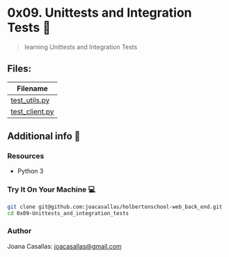 # 0x09. Unittests and Integration Tests :girl:

> learning Unittests and Integration Tests

## Files:

| Filename |
| ------ |
| [test_utils.py](https://github.com/joacasallas/holbertonschool-web_back_end/blob/master/0x09-Unittests_and_integration_tests/test_utils.py)|
| [test_client.py](https://github.com/joacasallas/holbertonschool-web_back_end/blob/master/0x09-Unittests_and_integration_tests/test_client.py)|



## Additional info :construction:
### Resources

- Python 3

### Try It On Your Machine :computer:
```bash
git clone git@github.com:joacasallas/holbertonschool-web_back_end.git
cd 0x09-Unittests_and_integration_tests
```

### Author
Joana Casallas: joacasallas@gmail.com
